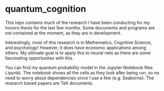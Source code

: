 # quantum_cognition 
This repo contains much of the research I have been conducting for my honors thesis for the last few months. Some documents and programs are not contained at the moment, as they are in development. 

Interestingly, most of this research is in Mathematics, Cognitive Science, and psychology! However, it does have economic applications among others. My ultimate goal  is to apply this to neural nets as there are some fascinating opportunites with this.

You can find my quantum probability model in the Jupyter Notebook files (.ipynb). The notebook shows all the cells as they look after being run, so no need to worry about dependencies since I use a few (e.g. Seaborne). The research based papers are TeX documents.  
